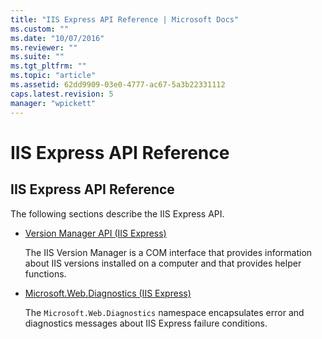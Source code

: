 ```yaml
---
title: "IIS Express API Reference | Microsoft Docs"
ms.custom: ""
ms.date: "10/07/2016"
ms.reviewer: ""
ms.suite: ""
ms.tgt_pltfrm: ""
ms.topic: "article"
ms.assetid: 62dd9909-03e0-4777-ac67-5a3b22331112
caps.latest.revision: 5
manager: "wpickett"
---
```

# IIS Express API Reference
## IIS Express API Reference  
 The following sections describe the IIS Express API.  
  
-   [Version Manager API (IIS Express)](../../\express-api-reference/version-manager-api-iis-express.md)  
  
     The IIS Version Manager is a COM interface that provides information about IIS versions installed on a computer and that provides helper functions.  
  
-   [Microsoft.Web.Diagnostics (IIS Express)](../../\express-api-reference/microsoft-web-diagnostics-iis-express.md)  
  
     The `Microsoft.Web.Diagnostics` namespace encapsulates error and diagnostics messages about IIS Express failure conditions.